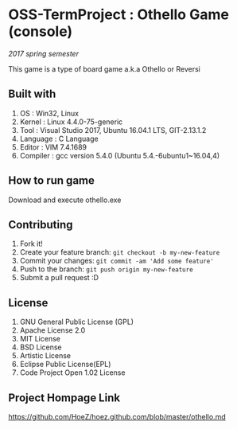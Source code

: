 # OSS-TermProject : Othello Game (console)
*2017 spring semester*


This game is a type of board game a.k.a Othello or Reversi

## Built with

1. OS : Win32, Linux
2. Kernel : Linux 4.4.0-75-generic
3. Tool : Visual Studio 2017, Ubuntu 16.04.1 LTS, GIT-2.13.1.2
4. Language : C Language
5. Editor : VIM 7.4.1689
6. Compiler : gcc version 5.4.0 (Ubuntu 5.4.-6ubuntu1~16.04,4)

## How to run game

Download and execute othello.exe

## Contributing

1. Fork it!
2. Create your feature branch: `git checkout -b my-new-feature`
3. Commit your changes: `git commit -am 'Add some feature'`
4. Push to the branch: `git push origin my-new-feature`
5. Submit a pull request :D

## License

1. GNU General Public License (GPL)
2. Apache License 2.0
3. MIT License
4. BSD License
5. Artistic License
6. Eclipse Public License(EPL)
7. Code Project Open 1.02 License

## Project Hompage Link

https://github.com/HoeZ/hoez.github.com/blob/master/othello.md
